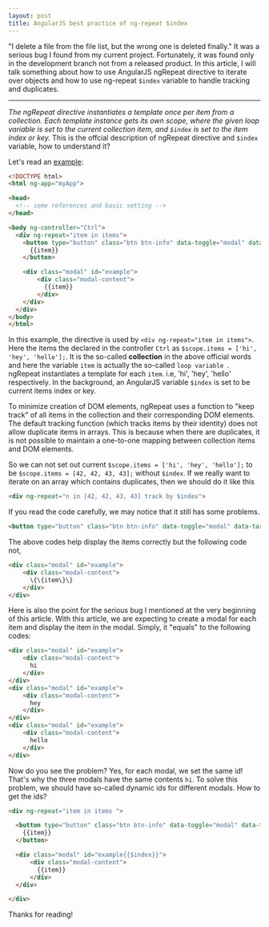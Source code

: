 ```yaml
---
layout: post
title: AngularJS best practice of ng-repeat $index
---
```


"I delete a file from the file list, but the wrong one is deleted finally." It was a serious
bug I found from my current project. Fortunately, it was found only in the development branch
not from a released product. In this article, I will talk something about how to use AngularJS
ngRepeat directive to iterate over objects and how to use ng-repeat `$index` variable to handle
tracking and duplicates.

---

*The ngRepeat directive instantiates a template once per item from a collection. Each template instance gets its own scope, where the given loop variable is set to the current collection item, and `$index` is set to the item index or key.* This is
the offcial description of ngRepeat directive and `$index` variable, how to understand it?

Let's read an [example](http://plnkr.co/edit/VwR5PEOL6TEkx3sTen8a?p=preview):

```html
<!DOCTYPE html>
<html ng-app="myApp">

<head>
  <!-- some references and basic setting -->
</head>

<body ng-controller="Ctrl">
  <div ng-repeat="item in items">
    <button type="button" class="btn btn-info" data-toggle="modal" data-target="#example">
      {{item}}
    </button>

    <div class="modal" id="example">
        <div class="modal-content">
          {{item}}
        </div>
    </div>
  </div>
</body>
</html>
```
In this example, the directive is used by `<div ng-repeat="item in items">`. Here the items the declared in the controller
`Ctrl` as `$scope.items = ['hi', 'hey', 'hello'];`. It is the so-called **collection** in the above official words and here the variable `item` is actually the so-called `loop variable `. ngRepeat instantiates a template for each `item`. i.e, 'hi', 'hey', 'hello' respectively. In the background, an AngularJS variable `$index` is set to be current items index or key.

To minimize creation of DOM elements, ngRepeat uses a function to "keep track" of all items in the collection and their corresponding DOM elements. The default tracking function (which tracks items by their identity) does not allow duplicate items in arrays. This is because when there are duplicates, it is not possible to maintain a one-to-one mapping between collection items and DOM elements.

So we can not set out current `$scope.items = ['hi', 'hey', 'hello'];` to be `$scope.items = [42, 42, 43, 43];` without `$index`. If we really want to iterate on an array which contains duplicates, then we should do it like this

```html
<div ng-repeat="n in [42, 42, 43, 43] track by $index">
```

If you read the code carefully, we may notice that it still has some problems.

```html
<button type="button" class="btn btn-info" data-toggle="modal" data-target="#example">
```

The above codes help display the items correctly but the following code not,

```html
<div class="modal" id="example">
    <div class="modal-content">
      \{\{item\}\}
    </div>
</div>
```

Here is also the point for the serious bug I mentioned at the very beginning of this article.
With this article, we are expecting to create a modal for each item and display the item in the modal.
Simply, it "equals" to the following codes:

```html
<div class="modal" id="example">
    <div class="modal-content">
      hi
    </div>
</div>
<div class="modal" id="example">
    <div class="modal-content">
      hey
    </div>
</div>
<div class="modal" id="example">
    <div class="modal-content">
      hello
    </div>
</div>
```

Now do you see the problem? Yes, for each modal, we set the same id! That's why the three modals have the same
contents `hi`. To solve this problem, we should have so-called dynamic ids for different modals. How to get the ids?

```html
<div ng-repeat="item in items ">

  <button type="button" class="btn btn-info" data-toggle="modal" data-target="#example{{$index}}">
    {{item}}
  </button>

  <div class="modal" id="example{{$index}}">
      <div class="modal-content">
        {{item}}
      </div>
  </div>

</div>
```
Thanks for reading!
